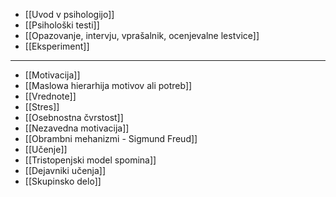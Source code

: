 - [[Uvod v psihologijo]]
- [[Psihološki testi]]
- [[Opazovanje, intervju, vprašalnik, ocenjevalne lestvice]]
- [[Eksperiment]]
---
- [[Motivacija]]
- [[Maslowa hierarhija motivov ali potreb]]
- [[Vrednote]]
- [[Stres]]
- [[Osebnostna čvrstost]]
- [[Nezavedna motivacija]]
- [[Obrambni mehanizmi - Sigmund Freud]]
- [[Učenje]]
- [[Tristopenjski model spomina]]
- [[Dejavniki učenja]]
- [[Skupinsko delo]]